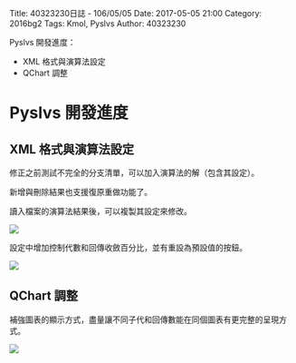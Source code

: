 Title: 40323230日誌 - 106/05/05
Date: 2017-05-05 21:00
Category: 2016bg2
Tags: Kmol, Pyslvs
Author: 40323230

Pyslvs 開發進度：

* XML 格式與演算法設定
* QChart 調整

<!-- PELICAN_END_SUMMARY -->

Pyslvs 開發進度
===

XML 格式與演算法設定
---

修正之前測試不完全的分支清單，可以加入演算法的解（包含其設定）。

新增與刪除結果也支援復原重做功能了。

讀入檔案的演算法結果後，可以複製其設定來修改。

![](https://raw.githubusercontent.com/coursemdetw/project_site_files/gh-pages/files/2016spring/g2/Python_solvespace/0505_01.png)

設定中增加控制代數和回傳收斂百分比，並有重設為預設值的按鈕。

![](https://raw.githubusercontent.com/coursemdetw/project_site_files/gh-pages/files/2016spring/g2/Python_solvespace/0505_03.png)

QChart 調整
---

補強圖表的顯示方式，盡量讓不同子代和回傳數能在同個圖表有更完整的呈現方式。

![](https://raw.githubusercontent.com/coursemdetw/project_site_files/gh-pages/files/2016spring/g2/Python_solvespace/0505_02.png)